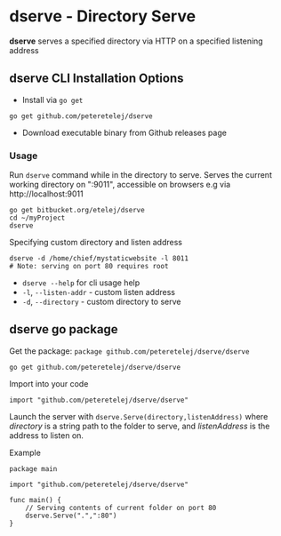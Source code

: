 # dserve - Directory Serve

__dserve__ serves a specified directory via HTTP on a specified listening address

## dserve CLI Installation Options

- Install via `go get`

```
go get github.com/peteretelej/dserve
```

- Download executable binary from Github releases page


### Usage

Run `dserve` command while in the directory to serve. Serves the current working directory on ":9011", accessible on browsers e.g via http://localhost:9011

```
go get bitbucket.org/etelej/dserve
cd ~/myProject
dserve
```

Specifying custom directory and listen address
```
dserve -d /home/chief/mystaticwebsite -l 8011
# Note: serving on port 80 requires root
```

- `dserve --help` for cli usage help
- `-l`, `--listen-addr` - custom listen address
- `-d`, `--directory` - custom directory to serve

## dserve go package

Get the package: `package github.com/peteretelej/dserve/dserve`

```
go get github.com/peteretelej/dserve/dserve
```

Import into your code
```
import "github.com/peteretelej/dserve/dserve"
```

Launch the server with `dserve.Serve(directory,listenAddress)` where _directory_ is a string path to the folder to serve, and _listenAddress_ is the address to listen on.

Example
```
package main

import "github.com/peteretelej/dserve/dserve"

func main() {
	// Serving contents of current folder on port 80
	dserve.Serve(".",":80")
}
```

